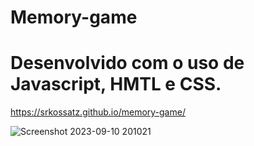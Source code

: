 # Memory-game

# Desenvolvido com o uso de Javascript, HMTL e CSS.

https://srkossatz.github.io/memory-game/

![Screenshot 2023-09-10 201021](https://github.com/SrKossatz/memory-game/assets/113392841/3dc72ba6-49b9-4041-a40b-65354a2dfaad)
